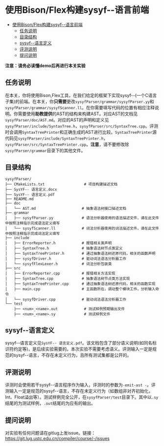 # 使用Bison/Flex构建sysyf--语言前端

- [使用Bison/Flex构建sysyf--语言前端](#使用bisonflex构建sysyf--语言前端)
  - [任务说明](#任务说明)
  - [目录结构](#目录结构)
  - [sysyf--语言定义](#sysyf--语言定义)
  - [评测说明](#评测说明)
  - [提问说明](#提问说明)

**注意：请务必读懂demo后再进行本关实验**

## 任务说明

在本关，你将使用Bison,Flex工具，在我们给定的框架下实现sysyf--(一个C语言子集)的前端。在本关，你**只需要**更改`sysyfParser/grammar/sysyfParser.yy`和`sysyfParser/grammar/sysyfScanner.ll`。在你需要填写代码的位置有相应注释说明。你需要使用**助教提供**的AST的结构来构建AST。对应AST的文档见`sysyfParser/doc/AST.md`。对应的AST的声明和定义见`sysyfParser/include/SyntaxTree.h`，`sysyfParser/src/SyntaxTree.cpp`。评测时会调用`SyntaxTreePrinter`和正确生成的AST进行比较。`SyntaxTreePrinter`源代码见`sysyfParser/include/SyntaxTreePrinter.h`，`sysyfParser/src/SyntaxTreePrinter.cpp`。**注意**，请不要修改除`sysyfParser/grammar`目录下的其他文件。

## 目录结构
```
sysyfParser/
├── CMakeLists.txt                  # 项目构建描述文档
├── SysYF-- 语言定义.docx
├── SysYF-- 语言定义.pdf
├── README.md
├── doc
│   └── AST.md                     # 抽象语法树接口描述文档
├── grammar
│   ├── sysyfParser.yy             # 语法分析器使用的语法描述文件，请在此文件中按照注释指示完成语法定义填写
│   └── sysyfScanner.ll            # 词法分析器使用的词法描述文件，请在此文件中按照注释指示完成词法定义填写
├── include
│   ├── ErrorReporter.h            # 报错相关类声明
│   ├── SyntaxTree.h               # 抽象语法树节点类定义
│   ├── SyntaxTreePrinter.h        # 通过抽象语法树还原代码，相关的函数声明
│   ├── sysyfDriver.h              # 驱动词法语法分析器工作
│   └── sysyfFlexLexer.h           # 词法分析包装类
├── src
│   ├── ErrorReporter.cpp          # 报错相关方法实现
│   ├── SyntaxTree.cpp             # 抽象语法树节点类方法实现
│   ├── SyntaxTreePrinter.cpp      # 通过抽象语法树还原代码，相关的函数实现
│   ├── main.cpp                   # 主函数所在，调动整个模块工作，分析输入命令
│   └── sysyfDriver.cpp            # 驱动词法语法分析器工作   
└── test
    ├── <num>_<name>.out            # 测试样例预期输出文件
    ├── <num>_<name>.sy             # 测试样例文件
```

## sysyf--语言定义

sysyf--语言定义见`SysYF-- 语言定义.pdf`。该文档包含了部分语义说明(如同名标识符约定等)，是后续实验需要的。本次实验不需要考虑语义。评测输入一定是规范的sysyf--语言，不存在未定义行为，且所有测试集都是公开的。

## 评测说明

评测时会使用若干sysyf--语言程序作为输入，评测时的参数为`-emit-ast -`。评测输入一定是规范的sysyf--语言，不存在未定义行为（如数组非对齐初始化，Int、Float溢出等）。测试样例完全公开，在`sysyfParser/test`目录下。其中以`.sy`结尾的为测试样例，`.out`结尾的为应有的输出。

## 提问说明

对实验有任何问题请在gitlug上发issue。链接：https://git.lug.ustc.edu.cn/compiler/course/-/issues